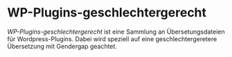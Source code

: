 # WP-Plugins-geschlechtergerecht

*WP-Plugins-geschlechtergerecht* ist eine Sammlung an Übersetungsdateien für Wordpress-Plugins. Dabei wird speziell auf eine geschlechtergeretere Übersetzung mit Gendergap geachtet.
